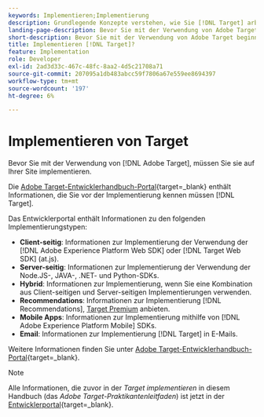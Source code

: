 ```yaml
---
keywords: Implementieren;Implementierung
description: Grundlegende Konzepte verstehen, wie Sie [!DNL Target] arbeitet und in Ihre Infrastruktur integriert ist und versteht, wie Besucher verfolgt werden.
landing-page-description: Bevor Sie mit der Verwendung von Adobe Target beginnen, müssen Sie es auf Ihrer Site implementieren.
short-description: Bevor Sie mit der Verwendung von Adobe Target beginnen, müssen Sie es auf Ihrer Site implementieren.
title: Implementieren [!DNL Target]?
feature: Implementation
role: Developer
exl-id: 2ad3d33c-467c-48fc-8aa2-4d5c21708a71
source-git-commit: 207095a1db483abcc59f7806a67e559ee8694397
workflow-type: tm+mt
source-wordcount: '197'
ht-degree: 6%

---
```


# Implementieren von Target

Bevor Sie mit der Verwendung von [!DNL Adobe Target], müssen Sie sie auf Ihrer Site implementieren.

Die [Adobe Target-Entwicklerhandbuch-Portal](https://developer.adobe.com/target/){target=_blank} enthält Informationen, die Sie vor der Implementierung kennen müssen [!DNL Target].

Das Entwicklerportal enthält Informationen zu den folgenden Implementierungstypen:

* **Client-seitig**: Informationen zur Implementierung der Verwendung der [!DNL Adobe Experience Platform Web SDK] oder [!DNL Target Web SDK] (at.js).
* **Server-seitig**: Informationen zur Implementierung der Verwendung der Node.JS-, JAVA-, .NET- und Python-SDKs.
* **Hybrid**: Informationen zur Implementierung, wenn Sie eine Kombination aus Client-seitigen und Server-seitigen Implementierungen verwenden.
* **Recommendations**: Informationen zur Implementierung [!DNL Recommendations], [Target Premium](/help/main/c-intro/intro.md#premium) anbieten.
* **Mobile Apps**: Informationen zur Implementierung mithilfe von [!DNL Adobe Experience Platform Mobile] SDKs.
* **Email**: Informationen zur Implementierung [!DNL Target] in E-Mails.

Weitere Informationen finden Sie unter [Adobe Target-Entwicklerhandbuch-Portal](https://developer.adobe.com/target/){target=_blank}.

>[!NOTE]
>
>Alle Informationen, die zuvor in der *Target implementieren* in diesem Handbuch (das *Adobe Target-Praktikantenleitfaden*) ist jetzt in der [Entwicklerportal](https://developer.adobe.com/target/){target=_blank}.




